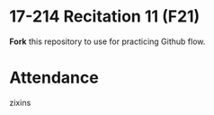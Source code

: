 # 17-214 Recitation 11 (F21)
**Fork** this repository to use for practicing Github flow.

# Attendance
zixins